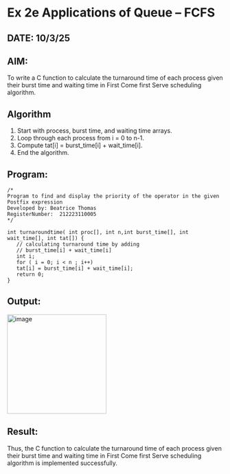 # Ex 2e Applications of Queue – FCFS
## DATE: 10/3/25
## AIM:
To write a C function to calculate the turnaround time of each process given their burst time and waiting time in First Come first Serve scheduling algorithm.
## Algorithm

1. Start with process, burst time, and waiting time arrays. 
2. Loop through each process from i = 0 to n-1. 
3. Compute tat[i] = burst_time[i] + wait_time[i]. 
4. End the algorithm.   

## Program:
```
/*
Program to find and display the priority of the operator in the given Postfix expression
Developed by: Beatrice Thomas
RegisterNumber:  212223110005 
*/
 
int turnaroundtime( int proc[], int n,int burst_time[], int wait_time[], int tat[]) { 
   // calculating turnaround time by adding 
   // burst_time[i] + wait_time[i] 
   int i; 
   for ( i = 0; i < n ; i++) 
   tat[i] = burst_time[i] + wait_time[i]; 
   return 0; 
} 

```

## Output:

<img width="231" alt="image" src="https://github.com/user-attachments/assets/1c76f44f-fd12-4174-adee-58ee9eafb0ea" />



## Result:
Thus, the C function to calculate the turnaround time of each process given their burst time and waiting time in First Come first Serve scheduling algorithm is implemented successfully.
